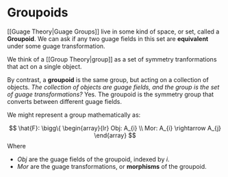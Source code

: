 # Groupoids
[[Guage Theory|Guage Groups]] live in some kind of space, or set, called a **Groupoid**. We can ask if any two guage fields in this set are **equivalent** under some guage transformation.

We think of a [[Group Theory|group]] as a set of symmetry tranformations that act on a single object.

By contrast, a **groupoid** is the same group, but acting on a collection of objects. *The collection of objects are guage fields, and the group is the set of guage transformations?* Yes. The groupoid is the symmetry group that converts between different guage fields.

We might represent a group mathematically as:

$$
\hat{F}:
	\bigg\{
		\begin{array}{lr}
		  Obj: A_{i} \\
		  Mor: A_{i} \rightarrow A_{j}
		\end{array}
$$
Where
- $Obj$ are the guage fields of the groupoid, indexed by $i$.
- $Mor$ are the guage transformations, or **morphisms** of the groupoid.
